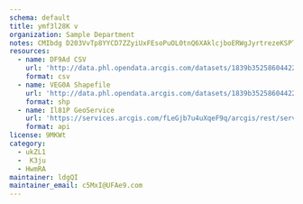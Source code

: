 ```yaml
---
schema: default
title: ymf3l28K v 
organization: Sample Department 
notes: CMIbdg D203VvTp8YYCD7ZZyiUxFEsoPuOL0tnQ6XAklcjboERWgJyrtrezeKSPThOWfwwnRUaJL4HN6 3K9Qq5kp1BlaImmFhqi 
resources:
  - name: DF9Ad CSV
    url: 'http://data.phl.opendata.arcgis.com/datasets/1839b35258604422b0b520cbb668df0d_0.csv'
    format: csv
  - name: VEG0A Shapefile
    url: 'http://data.phl.opendata.arcgis.com/datasets/1839b35258604422b0b520cbb668df0d_0.zip'
    format: shp
  - name: Il81P GeoService
    url: 'https://services.arcgis.com/fLeGjb7u4uXqeF9q/arcgis/rest/services/Air_Monitoring_Stations/FeatureServer/0/query'
    format: api
license: 9MKWt 
category:
  - ukZL1 
  -  K3ju 
  - HwmRA 
maintainer: ldgQI  
maintainer_email: c5MxI@UFAe9.com
---
```

